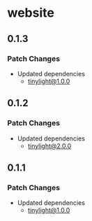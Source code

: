 # website

## 0.1.3

### Patch Changes

- Updated dependencies
  - tinylight@1.0.0

## 0.1.2

### Patch Changes

- Updated dependencies
  - tinylight@2.0.0

## 0.1.1

### Patch Changes

- Updated dependencies
  - tinylight@1.0.0

